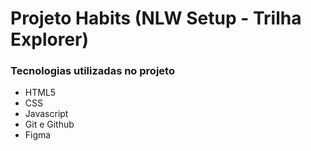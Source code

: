 # Projeto Habits (NLW Setup - Trilha Explorer)

### Tecnologias utilizadas no projeto

- HTML5
- CSS
- Javascript
- Git e Github
- Figma
